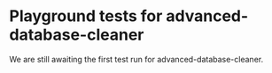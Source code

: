 # Playground tests for advanced-database-cleaner
We are still awaiting the first test run for advanced-database-cleaner.
